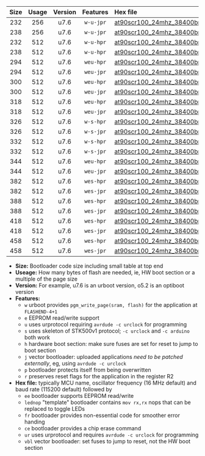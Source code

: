 |Size|Usage|Version|Features|Hex file|
|:-:|:-:|:-:|:-:|:--|
|232|256|u7.6|`w-u-jpr`|[at90scr100_24mhz_38400bps_ur_vbl.hex](https://raw.githubusercontent.com/stefanrueger/urboot/main/at90scr100_24mhz_38400bps_ur_vbl.hex)|
|238|256|u7.6|`w-u-jpr`|[at90scr100_24mhz_38400bps_lednop_ur_vbl.hex](https://raw.githubusercontent.com/stefanrueger/urboot/main/at90scr100_24mhz_38400bps_lednop_ur_vbl.hex)|
|232|512|u7.6|`w-u-hpr`|[at90scr100_24mhz_38400bps_ur.hex](https://raw.githubusercontent.com/stefanrueger/urboot/main/at90scr100_24mhz_38400bps_ur.hex)|
|238|512|u7.6|`w-u-hpr`|[at90scr100_24mhz_38400bps_lednop_ur.hex](https://raw.githubusercontent.com/stefanrueger/urboot/main/at90scr100_24mhz_38400bps_lednop_ur.hex)|
|294|512|u7.6|`weu-hpr`|[at90scr100_24mhz_38400bps_ee_ur.hex](https://raw.githubusercontent.com/stefanrueger/urboot/main/at90scr100_24mhz_38400bps_ee_ur.hex)|
|294|512|u7.6|`weu-jpr`|[at90scr100_24mhz_38400bps_ee_ur_vbl.hex](https://raw.githubusercontent.com/stefanrueger/urboot/main/at90scr100_24mhz_38400bps_ee_ur_vbl.hex)|
|300|512|u7.6|`weu-hpr`|[at90scr100_24mhz_38400bps_ee_lednop_ur.hex](https://raw.githubusercontent.com/stefanrueger/urboot/main/at90scr100_24mhz_38400bps_ee_lednop_ur.hex)|
|300|512|u7.6|`weu-jpr`|[at90scr100_24mhz_38400bps_ee_lednop_ur_vbl.hex](https://raw.githubusercontent.com/stefanrueger/urboot/main/at90scr100_24mhz_38400bps_ee_lednop_ur_vbl.hex)|
|318|512|u7.6|`weu-hpr`|[at90scr100_24mhz_38400bps_ee_lednop_fr_ur.hex](https://raw.githubusercontent.com/stefanrueger/urboot/main/at90scr100_24mhz_38400bps_ee_lednop_fr_ur.hex)|
|318|512|u7.6|`weu-jpr`|[at90scr100_24mhz_38400bps_ee_lednop_fr_ur_vbl.hex](https://raw.githubusercontent.com/stefanrueger/urboot/main/at90scr100_24mhz_38400bps_ee_lednop_fr_ur_vbl.hex)|
|326|512|u7.6|`w-s-hpr`|[at90scr100_24mhz_38400bps.hex](https://raw.githubusercontent.com/stefanrueger/urboot/main/at90scr100_24mhz_38400bps.hex)|
|326|512|u7.6|`w-s-jpr`|[at90scr100_24mhz_38400bps_vbl.hex](https://raw.githubusercontent.com/stefanrueger/urboot/main/at90scr100_24mhz_38400bps_vbl.hex)|
|332|512|u7.6|`w-s-hpr`|[at90scr100_24mhz_38400bps_lednop.hex](https://raw.githubusercontent.com/stefanrueger/urboot/main/at90scr100_24mhz_38400bps_lednop.hex)|
|332|512|u7.6|`w-s-jpr`|[at90scr100_24mhz_38400bps_lednop_vbl.hex](https://raw.githubusercontent.com/stefanrueger/urboot/main/at90scr100_24mhz_38400bps_lednop_vbl.hex)|
|344|512|u7.6|`weu-hpr`|[at90scr100_24mhz_38400bps_ee_lednop_fr_ce_ur.hex](https://raw.githubusercontent.com/stefanrueger/urboot/main/at90scr100_24mhz_38400bps_ee_lednop_fr_ce_ur.hex)|
|344|512|u7.6|`weu-jpr`|[at90scr100_24mhz_38400bps_ee_lednop_fr_ce_ur_vbl.hex](https://raw.githubusercontent.com/stefanrueger/urboot/main/at90scr100_24mhz_38400bps_ee_lednop_fr_ce_ur_vbl.hex)|
|382|512|u7.6|`wes-hpr`|[at90scr100_24mhz_38400bps_ee.hex](https://raw.githubusercontent.com/stefanrueger/urboot/main/at90scr100_24mhz_38400bps_ee.hex)|
|382|512|u7.6|`wes-jpr`|[at90scr100_24mhz_38400bps_ee_vbl.hex](https://raw.githubusercontent.com/stefanrueger/urboot/main/at90scr100_24mhz_38400bps_ee_vbl.hex)|
|388|512|u7.6|`wes-hpr`|[at90scr100_24mhz_38400bps_ee_lednop.hex](https://raw.githubusercontent.com/stefanrueger/urboot/main/at90scr100_24mhz_38400bps_ee_lednop.hex)|
|388|512|u7.6|`wes-jpr`|[at90scr100_24mhz_38400bps_ee_lednop_vbl.hex](https://raw.githubusercontent.com/stefanrueger/urboot/main/at90scr100_24mhz_38400bps_ee_lednop_vbl.hex)|
|418|512|u7.6|`wes-hpr`|[at90scr100_24mhz_38400bps_ee_lednop_fr.hex](https://raw.githubusercontent.com/stefanrueger/urboot/main/at90scr100_24mhz_38400bps_ee_lednop_fr.hex)|
|418|512|u7.6|`wes-jpr`|[at90scr100_24mhz_38400bps_ee_lednop_fr_vbl.hex](https://raw.githubusercontent.com/stefanrueger/urboot/main/at90scr100_24mhz_38400bps_ee_lednop_fr_vbl.hex)|
|458|512|u7.6|`wes-hpr`|[at90scr100_24mhz_38400bps_ee_lednop_fr_ce.hex](https://raw.githubusercontent.com/stefanrueger/urboot/main/at90scr100_24mhz_38400bps_ee_lednop_fr_ce.hex)|
|458|512|u7.6|`wes-jpr`|[at90scr100_24mhz_38400bps_ee_lednop_fr_ce_vbl.hex](https://raw.githubusercontent.com/stefanrueger/urboot/main/at90scr100_24mhz_38400bps_ee_lednop_fr_ce_vbl.hex)|

- **Size:** Bootloader code size including small table at top end
- **Useage:** How many bytes of flash are needed, ie, HW boot section or a multiple of the page size
- **Version:** For example, u7.6 is an urboot version, o5.2 is an optiboot version
- **Features:**
  + `w` urboot provides `pgm_write_page(sram, flash)` for the application at `FLASHEND-4+1`
  + `e` EEPROM read/write support
  + `u` uses urprotocol requiring `avrdude -c urclock` for programming
  + `s` uses skeleton of STK500v1 protocol; `-c urclock` and `-c arduino` both work
  + `h` hardware boot section: make sure fuses are set for reset to jump to boot section
  + `j` vector bootloader: uploaded applications *need to be patched externally*, eg, using `avrdude -c urclock`
  + `p` bootloader protects itself from being overwritten
  + `r` preserves reset flags for the application in the register R2
- **Hex file:** typically MCU name, oscillator frequency (16 MHz default) and baud rate (115200 default) followed by
  + `ee` bootloader supports EEPROM read/write
  + `lednop` "template" bootloader contains `mov rx,rx` nops that can be replaced to toggle LEDs
  + `fr` bootloader provides non-essential code for smoother error handing
  + `ce` bootloader provides a chip erase command
  + `ur` uses urprotocol and requires `avrdude -c urclock` for programming
  + `vbl` vector bootloader: set fuses to jump to reset, not the HW boot section
